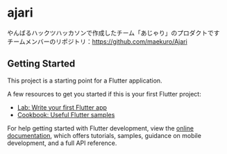 # ajari

やんばるハックツハッカソンで作成したチーム「あじゃり」のプロダクトです
チームメンバーのリポジトリ：https://github.com/maekuro/Ajari

## Getting Started

This project is a starting point for a Flutter application.

A few resources to get you started if this is your first Flutter project:

- [Lab: Write your first Flutter app](https://docs.flutter.dev/get-started/codelab)
- [Cookbook: Useful Flutter samples](https://docs.flutter.dev/cookbook)

For help getting started with Flutter development, view the
[online documentation](https://docs.flutter.dev/), which offers tutorials,
samples, guidance on mobile development, and a full API reference.
